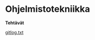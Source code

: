 # Ohjelmistotekniikka

**Tehtävät**

[gitlog.txt](https://github.com/Millaeks/ot-harjoitustyo/blob/master/laskarit/viikko1/gitlog.txt)
